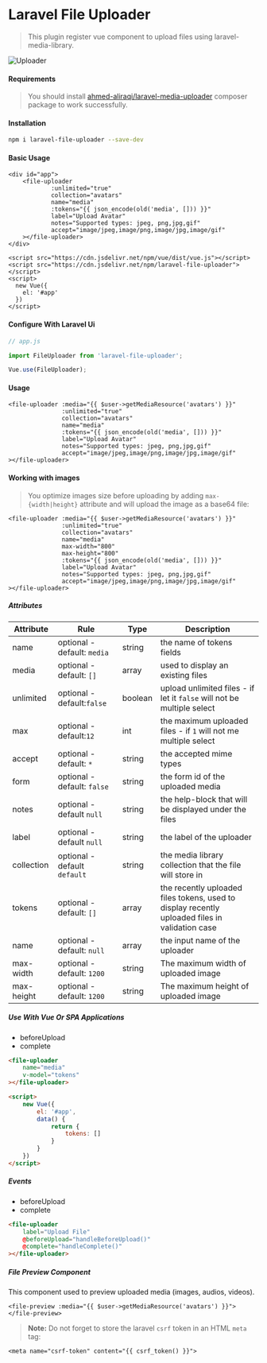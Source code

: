 # Laravel File Uploader

> This plugin register vue component to upload files using laravel-media-library.

![Uploader](https://github.com/ahmed-aliraqi/laravel-file-uploader/blob/master/screenshots/uploader-v2.gif?raw=true)


#### Requirements
> You should install [ahmed-aliraqi/laravel-media-uploader](https://github.com/ahmed-aliraqi/laravel-media-uploader) composer package to work successfully.

#### Installation
```bash
npm i laravel-file-uploader --save-dev
```
#### Basic Usage
```blade
<div id="app">
    <file-uploader
            :unlimited="true"
            collection="avatars"
            name="media"
            :tokens="{{ json_encode(old('media', [])) }}"
            label="Upload Avatar"
            notes="Supported types: jpeg, png,jpg,gif"
            accept="image/jpeg,image/png,image/jpg,image/gif"
    ></file-uploader>
</div>

<script src="https://cdn.jsdelivr.net/npm/vue/dist/vue.js"></script>
<script src="https://cdn.jsdelivr.net/npm/laravel-file-uploader"></script>
<script>
  new Vue({
    el: '#app'
  })
</script>
```
#### Configure With Laravel Ui
```js
// app.js

import FileUploader from 'laravel-file-uploader';

Vue.use(FileUploader);
```
#### Usage
```blade
<file-uploader :media="{{ $user->getMediaResource('avatars') }}"
               :unlimited="true"
               collection="avatars"
               name="media"
               :tokens="{{ json_encode(old('media', [])) }}"
               label="Upload Avatar"
               notes="Supported types: jpeg, png,jpg,gif"
               accept="image/jpeg,image/png,image/jpg,image/gif"
></file-uploader>
```

#### Working with images
> You optimize images size before uploading by adding `max-{width|height}` attribute and will upload the image as a base64 file:
```blade
<file-uploader :media="{{ $user->getMediaResource('avatars') }}"
               :unlimited="true"
               collection="avatars"
               name="media"
               max-width="800"
               max-height="800"
               :tokens="{{ json_encode(old('media', [])) }}"
               label="Upload Avatar"
               notes="Supported types: jpeg, png,jpg,gif"
               accept="image/jpeg,image/png,image/jpg,image/gif"
></file-uploader>
```
##### Attributes
| Attribute |Rule | Type  |Description |
|--|--|--|--|
| name | optional - default: `media`  |string | the name of tokens fields  |
| media | optional - default: `[]`  |array | used to display an existing files  |
| unlimited |optional - default:`false`| boolean| upload unlimited files - if let it `false` will not be multiple select|
| max|optional - default:`12`| int| the maximum uploaded files - if `1` will not me multiple select|
|accept| optional - default: `*`| string| the accepted mime types|
|form| optional - default: `false`| string| the form id of the uploaded media|
|notes| optional - default `null`| string| the help-block that will be displayed under the files|
|label| optional - default `null`| string| the label of the uploader|
|collection| optional - default `default`|string| the media library collection that the file will store in|
|tokens| optional - default: `[]`|array|the recently uploaded files tokens, used to display recently uploaded files in validation case|
|name| optional - default: `null`|array|the input name of the uploader|
|max-width| optional - default: `1200`|string|The maximum width of uploaded image|
|max-height| optional - default: `1200`|string|The maximum height of uploaded image|

##### Use With Vue Or SPA Applications
* beforeUpload
* complete
```html
<file-uploader 
    name="media"
    v-model="tokens"
></file-uploader>

<script>
    new Vue({
        el: '#app',
        data() {
            return {
                tokens: []
            }
        }
    })
</script>
```

##### Events  
* beforeUpload
* complete
```html
<file-uploader 
	label="Upload File" 
	@beforeUpload="handleBeforeUpload()"
	@complete="handleComplete()"
></file-uploader>
```

##### File Preview Component
This component used to preview uploaded media (images, audios, videos).
```blade
<file-preview :media="{{ $user->getMediaResource('avatars') }}"></file-preview>
```

> **Note:**
> Do not forget to store the laravel `csrf` token in an HTML `meta` tag:
```blade
<meta name="csrf-token" content="{{ csrf_token() }}">
```